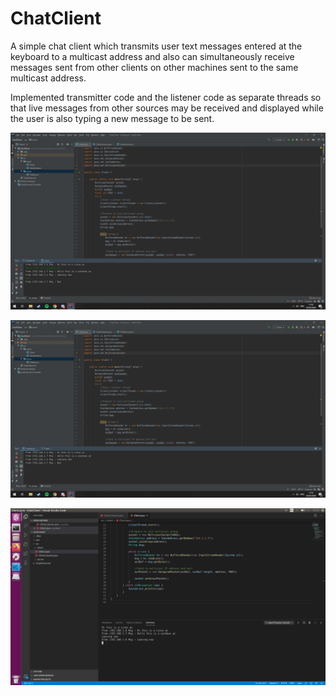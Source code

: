 # ChatClient

A simple chat client which transmits user text messages entered at the keyboard to a multicast address and also can simultaneously receive messages sent from other clients on other machines sent to the same multicast address.

Implemented transmitter code and the listener code as separate threads so that live messages from other sources may be received and displayed while the user is also typing a new message to be sent.

![](images/PC1screen1.png?raw=true)

![](images/PC1screen2.png?raw=true)

![](images/PC2Screen.png?raw=true)
